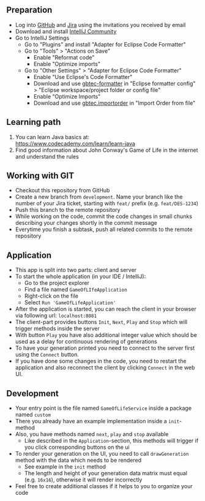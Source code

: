## Preparation
* Log into [GitHub](https://github.com/gbtec-ag) and [Jira](https://gbtecag.atlassian.net/) using the invitations you received by email
* Download and install [IntelliJ Community](https://www.jetbrains.com/idea/download/#section=windows)
* Go to IntelliJ Settings
  * Go to "Plugins" and install "Adapter for Eclipse Code Formatter"
  * Go to "Tools" > "Actions on Save"
    * Enable "Reformat code"
    * Enable "Optimize imports"
  * Go to "Other Settings" > "Adapter for Eclipse Code Formatter"
    * Enable "Use Eclipse's Code Formatter"
    * Download and use [gbtec-formatter](https://github.com/gbtec-ag/biccloud-dev-tools/blob/master/eclipse/preferences/Java/Code%20Style/Formatter/gbtec-formatter.xml) in "Eclipse formatter config" > "Eclipse workspace/project folder or config file"
    * Enable "Optimize Imports"
    * Download and use [gbtec.importorder](https://github.com/gbtec-ag/biccloud-dev-tools/blob/master/eclipse/preferences/Java/Code%20Style/Organize%20Imports/gbtec.importorder) in "Import Order from file"

## Learning path
1. You can learn Java basics at:  
https://www.codecademy.com/learn/learn-java
2. Find good information about John Conway's Game of Life in the internet and understand the rules

## Working with GIT
* Checkout this repository from GitHub
* Create a new branch from `development`. Name your branch like the number of your Jira ticket, starting with `feat/` prefix (e.g. `feat/DES-1234`)
* Push this branch to the remote repository
* While working on the code, commit the code changes in small chunks describing your changes shortly in the commit message
* Everytime you finish a subtask, push all related commits to the remote repository

## Application
* This app is split into two parts: client and server
* To start the whole application (in your IDE / IntelliJ):
  * Go to the project explorer
  * Find a file named `GameOfLIfeApplication`
  * Right-click on the file
  * Select `Run 'GameOfLifeApplication'`
* After the application is started, you can reach the client in your browser via following url: `localhost:8081`
* The client-part provides buttons `Init`, `Next`, `Play` and `Stop` which will trigger methods inside the server
* With button `Play` you have also additional integer value which should be used as a delay for continuous rendering of generations
* To have your generation printed you need to connect to the server first using the `Connect` button.
* If you have done some changes in the code, you need to restart the application and also reconnect the client by clicking `Connect` in the web UI.

## Development
* Your entry point is the file named `GameOfLifeService` inside a package named `custom`
* There you already have an example implementation inside a `init`-method
* Also, you have methods named `next`, `play` and `stop` available
  * Like described in the `Application`-section, this methods will trigger if you click corresponding buttons on the ui
* To render your generation on the UI, you need to call `drawGeneration` method with the data which needs to be rendered
  * See example in the `init` method
  * The length and height of your generation data matrix must equal (e.g. `16x16`), otherwise it will render incorrectly
* Feel free to create additional classes if it helps to you to organize your code